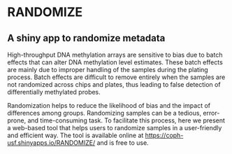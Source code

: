 # RANDOMIZE
## A shiny app to randomize metadata

High-throughput DNA methylation arrays are sensitive to bias due to batch effects that can alter DNA methylation level estimates. These batch effects are mainly due to improper handling of the samples during the plating process. Batch effects are difficult to remove entirely when the samples are not randomized across chips and plates, thus leading to false detection of differentially methylated probes.

Randomization helps to reduce the likelihood of bias and the impact of differences among groups. Randomizing samples can be a tedious, error-prone, and time-consuming task. To facilitate this process, here we present a web-based tool that helps users to randomize samples in a user-friendly and efficient way. The tool is available online at https://coph-usf.shinyapps.io/RANDOMIZE/ and is free to use. 

